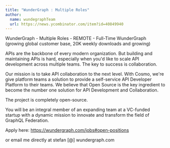 ```yaml
---
title: "WunderGraph : Multiple Roles"
author:
  name: wundegraphTeam
  url: https://news.ycombinator.com/item?id=40849940
---
```

WunderGraph - Multiple Roles - REMOTE - Full-Time
WunderGraph (growing global customer base, 20K weekly downloads and growing)

APIs are the backbone of every modern organization. But building and maintaining APIs is hard, especially when you&#x27;d like to scale API development across multiple teams. The key to success is collaboration.

Our mission is to take API collaboration to the next level. With Cosmo, we&#x27;re give platform teams a solution to provide a self-service API Developer Platform to their teams. We believe that Open Source is the key ingredient to become the number one solution for API Development and Collaboration.

The project is completely open-source.

You will be an integral member of an expanding team at a VC-funded startup with a dynamic mission to innovate and transform the field of GraphQL Federation.

Apply here: <a href="https:&#x2F;&#x2F;wundergraph.com&#x2F;jobs#open-positions" rel="nofollow">https:&#x2F;&#x2F;wundergraph.com&#x2F;jobs#open-positions</a>

or email me directly at stefan [@] wundergraph.com
